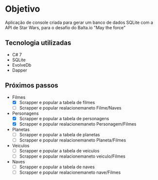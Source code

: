 # Objetivo
Aplicação de console criada para gerar um banco de dados SQLite com a API de Star Wars, para o desafio do Balta.io "May the force"

## Tecnologia utilizadas
- C# 7
- SQLite
- EvolveDb
- Dapper

## Próximos passos
- Filmes  
     - [x] Scrapper e popular a tabela de filmes  
     - [ ] Scrapper e popular realacionemaneto Filme/Naves 

- Personagens
    - [x] Scrapper e popular a tabela de personagens  
    - [x] Scrapper e popular realacionemaneto Personagem/Filmes

- Planetas
    - [ ] Scrapper e popular a tabela de planetas
    - [ ] Scrapper e popular realacionemaneto Planeta/Filmes

- Veiculos
    - [ ] Scrapper e popular a tabela de veiculos
    - [ ] Scrapper e popular realacionemaneto veiculo/Filmes

- Naves
    - [ ] Scrapper e popular a tabela de naves
    - [ ] Scrapper e popular realacionemaneto nave/Filmes

